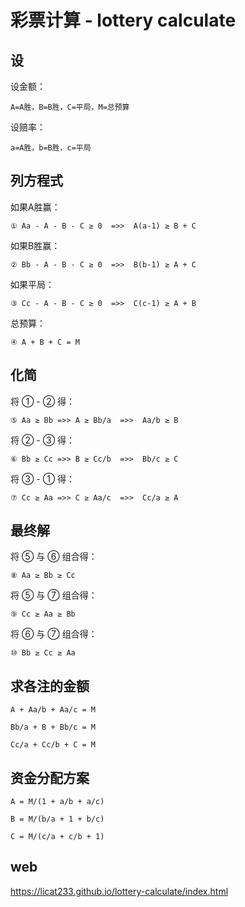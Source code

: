 # 彩票计算 - lottery calculate

## 设
设金额：
```
A=A胜，B=B胜，C=平局，M=总预算 
```
设赔率：
```
a=A胜，b=B胜，c=平局  
```

## 列方程式
如果A胜赢：
```
① Aa - A - B - C ≥ 0  =>>  A(a-1) ≥ B + C
```
如果B胜赢：
```
② Bb - A - B - C ≥ 0  =>>  B(b-1) ≥ A + C
```
如果平局：
```
③ Cc - A - B - C ≥ 0  =>>  C(c-1) ≥ A + B
```
总预算：
```
④ A + B + C = M
```

## 化简
将 ① - ② 得： 
```
⑤ Aa ≥ Bb =>> A ≥ Bb/a  =>>  Aa/b ≥ B
```
将 ② - ③ 得： 
```
⑥ Bb ≥ Cc =>> B ≥ Cc/b  =>>  Bb/c ≥ C
```
将 ③ - ① 得： 
```
⑦ Cc ≥ Aa =>> C ≥ Aa/c  =>>  Cc/a ≥ A
```

## 最终解
将 ⑤ 与 ⑥ 组合得：
```
⑧ Aa ≥ Bb ≥ Cc
```
将 ⑤ 与 ⑦ 组合得： 
```
⑨ Cc ≥ Aa ≥ Bb
```
将 ⑥ 与 ⑦ 组合得： 
```
⑩ Bb ≥ Cc ≥ Aa
```

## 求各注的金额
```
A + Aa/b + Aa/c = M

Bb/a + B + Bb/c = M 

Cc/a + Cc/b + C = M 
```

## 资金分配方案
```
A = M/(1 + a/b + a/c)

B = M/(b/a + 1 + b/c)

C = M/(c/a + c/b + 1)
```


## web
<https://licat233.github.io/lottery-calculate/index.html>
